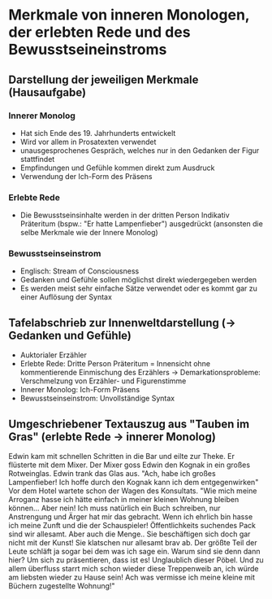 # Merkmale von inneren Monologen, der erlebten Rede und des Bewusstseineinstroms

## Darstellung der jeweiligen Merkmale (Hausaufgabe)

### Innerer Monolog

* Hat sich Ende des 19. Jahrhunderts entwickelt
* Wird vor allem in Prosatexten verwendet
* unausgesprochenes Gespräch, welches nur in den Gedanken der Figur stattfindet
* Empfindungen und Gefühle kommen direkt zum Ausdruck
* Verwendung der Ich-Form des Präsens

### Erlebte Rede

* Die Bewusstseinsinhalte werden in der dritten Person Indikativ Präteritum (bspw.: "Er hatte Lampenfieber") ausgedrückt (ansonsten die selbe Merkmale wie der Innere Monolog)

### Bewusstseinseinstrom

* Englisch: Stream of Consciousness
* Gedanken und Gefühle sollen möglichst direkt wiedergegeben werden
* Es werden meist sehr einfache Sätze verwendet oder es kommt gar zu einer Auflösung der Syntax

## Tafelabschrieb zur Innenweltdarstellung (→ Gedanken und Gefühle)

* Auktorialer Erzähler
* Erlebte Rede:
    Dritte Person Präteritum = Innensicht ohne kommentierende Einmischung des Erzählers
    → Demarkationsprobleme: Verschmelzung von Erzähler- und Figurenstimme
* Innerer Monolog:
    Ich-Form Präsens
* Bewusstseinseinstrom:
    Unvollständige Syntax

## Umgeschriebener Textauszug aus "Tauben im Gras" (erlebte Rede → innerer Monolog)

Edwin kam mit schnellen Schritten in die Bar und eilte zur Theke.
Er flüsterte mit dem Mixer. Der Mixer goss Edwin den Kognak in ein großes Rotweinglas.
Edwin trank das Glas aus. 
"Ach, habe ich großes Lampenfieber! Ich hoffe durch den Kognak kann ich dem entgegenwirken"
Vor dem Hotel wartete schon der Wagen des Konsultats.
"Wie mich meine Arroganz hasse ich hätte einfach in meiner kleinen Wohnung bleiben können... 
Aber nein! Ich muss natürlich ein Buch schreiben, nur Anstrengung und Ärger hat mir das gebracht. 
Wenn ich ehrlich bin hasse ich meine Zunft und die der Schauspieler! Öffentlichkeits suchendes Pack sind wir allesamt. 
Aber auch die Menge.. Sie beschäftigen sich doch gar nicht mit der Kunst! 
Sie klatschen nur allesamt brav ab. 
Der größte Teil der Leute schläft ja sogar bei dem was ich sage ein. 
Warum sind sie denn dann hier? Um sich zu präsentieren, dass ist es! 
Unglaublich dieser Pöbel. 
Und zu allem überfluss starrt mich schon wieder diese Treppenweib an, ich würde am liebsten wieder zu Hause sein! 
Ach was vermisse ich meine kleine mit Büchern zugestellte Wohnung!"
